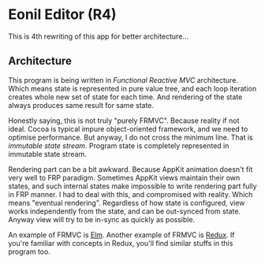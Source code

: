 Eonil Editor (R4)
=================

This is 4th rewriting of this app for better architecture...

Architecture
------------
This program is being written in *Functional Reactive MVC* architecture. Which means state is represented
in pure value tree, and each loop iteration creates whole new set of state for each time. And rendering
of the state always produces same result for same state.

Honestly saying, this is not truly "purely FRMVC". Because reality if not ideal. Cocoa is typical impure 
object-oriented framework, and we need to optimise performance. But anyway, I do not cross the minimum line.
That is *immutable state stream*. Program state is completely represented in immutable state stream. 

Rendering part can be a bit awkward. Because AppKit animation doesn't fit very well to FRP paradigm. 
Sometimes AppKit views maintain their own states, and such internal states make impossible to write 
rendering part fully in FRP manner. I had to deal with this, and compromised with reality. Which means 
"eventual rendering". Regardless of how state is configured, view works independently from the state, and 
can be out-synced from state. Anyway view will try to be in-sync as quickly as possible.

An example of FRMVC is [Elm](https://github.com/evancz/elm-architecture-tutorial).
Another example of FRMVC is [Redux](https://www.google.com/search?client=safari&rls=en&q=redux&ie=UTF-8&oe=UTF-8).
If you're familiar with concepts in Redux, you'll find similar stuffs in this program too.


